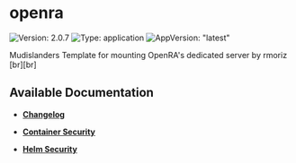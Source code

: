 # openra

![Version: 2.0.7](https://img.shields.io/badge/Version-2.0.7-informational?style=flat-square) ![Type: application](https://img.shields.io/badge/Type-application-informational?style=flat-square) ![AppVersion: "latest"](https://img.shields.io/badge/AppVersion-"latest"-informational?style=flat-square)

Mudislanders Template for mounting OpenRA's dedicated server by rmoriz [br][br]

## Available Documentation

- [**Changelog**](CHANGELOG)

- [**Container Security**](container-security)

- [**Helm Security**](helm-security)

